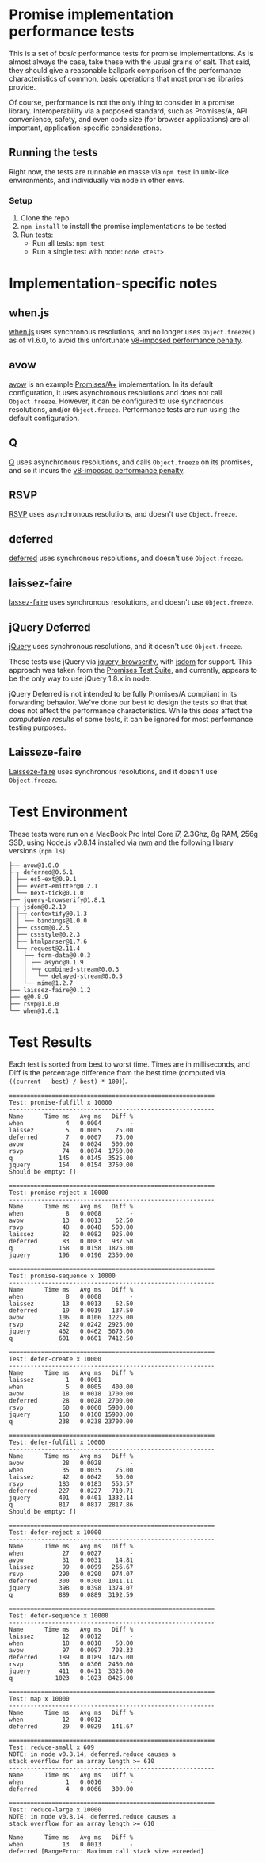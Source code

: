 # Promise implementation performance tests

This is a set of *basic* performance tests for promise implementations.  As is almost always the case, take these with the usual grains of salt.  That said, they should give a reasonable ballpark comparison of the performance characteristics of common, basic operations that most promise libraries provide.

Of course, performance is not the only thing to consider in a promise library.  Interoperability via a proposed standard, such as Promises/A, API convenience, safety, and even code size (for browser applications) are all important, application-specific considerations.

## Running the tests

Right now, the tests are runnable en masse via `npm test` in unix-like environments, and individually via node in other envs.

### Setup

1. Clone the repo
1. `npm install` to install the promise implementations to be tested
1. Run tests:
    * Run all tests: `npm test`
    * Run a single test with node: `node <test>`

# Implementation-specific notes

## when.js

[when.js](https://github.com/cujojs/when) uses synchronous resolutions, and no longer uses `Object.freeze()` as of v1.6.0, to avoid this unfortunate [v8-imposed performance penalty](http://stackoverflow.com/questions/8435080/any-performance-benefit-to-locking-down-javascript-objects).

## avow

[avow](https://github.com/briancavalier/avow) is an example [Promises/A+](http://promises-aplus.github.com/promises-spec/) implementation.  In its default configuration, it uses asynchronous resolutions and does not call `Object.freeze`.  However, it can be configured to use synchronous resolutions, and/or `Object.freeze`.  Performance tests are run using the default configuration.

## Q

[Q](https://github.com/kriskowal/q) uses asynchronous resolutions, and calls `Object.freeze` on its promises, and so it incurs the [v8-imposed performance penalty](http://stackoverflow.com/questions/8435080/any-performance-benefit-to-locking-down-javascript-objects).

## RSVP

[RSVP](https://github.com/tildeio/rsvp.js) uses asynchronous resolutions, and doesn't use `Object.freeze`.

## deferred

[deferred](https://github.com/medikoo/deferred) uses synchronous resolutions, and doesn't use `Object.freeze`.

## laissez-faire

[lassez-faire](https://github.com/jkroso/Laissez-faire) uses synchronous resolutions, and doesn't use `Object.freeze`.

## jQuery Deferred

[jQuery](http://jquery.com) uses synchronous resolutions, and it doesn't use `Object.freeze`.

These tests use jQuery via [jquery-browserify](https://github.com/jmars/jquery-browserify), with [jsdom](https://github.com/tmpvar/jsdom) for support.  This approach was taken from the [Promises Test Suite](https://github.com/domenic/promise-tests), and currently, appears to be the only way to use jQuery 1.8.x in node.

jQuery Deferred is not intended to be fully Promises/A compliant in its forwarding behavior.  We've done our best to design the tests so that that does not affect the performance characteristics.  While this *does* affect the *computation results* of some tests, it can be ignored for most performance testing purposes.

## Laisseze-faire

[Laisseze-faire](https://github.com/jkroso/Laissez-faire) uses synchronous resolutions, and it doesn't use `Object.freeze`.

# Test Environment

These tests were run on a MacBook Pro Intel Core i7, 2.3Ghz, 8g RAM, 256g SSD, using Node.js v0.8.14 installed via [nvm](https://github.com/creationix/nvm) and the following library versions (`npm ls`):

```text
├── avow@1.0.0
├─┬ deferred@0.6.1
│ ├── es5-ext@0.9.1
│ ├── event-emitter@0.2.1
│ └── next-tick@0.1.0
├── jquery-browserify@1.8.1
├─┬ jsdom@0.2.19
│ ├─┬ contextify@0.1.3
│ │ └── bindings@1.0.0
│ ├── cssom@0.2.5
│ ├── cssstyle@0.2.3
│ ├── htmlparser@1.7.6
│ └─┬ request@2.11.4
│   ├─┬ form-data@0.0.3
│   │ ├── async@0.1.9
│   │ └─┬ combined-stream@0.0.3
│   │   └── delayed-stream@0.0.5
│   └── mime@1.2.7
├── laissez-faire@0.1.2
├── q@0.8.9
├── rsvp@1.0.0
└── when@1.6.1
```

# Test Results

Each test is sorted from best to worst time. Times are in milliseconds, and Diff is the percentage difference from the best time (computed via `((current - best) / best) * 100)`).

```text
==========================================================
Test: promise-fulfill x 10000
----------------------------------------------------------
Name      Time ms   Avg ms   Diff %
when            4   0.0004        -
laissez         5   0.0005    25.00
deferred        7   0.0007    75.00
avow           24   0.0024   500.00
rsvp           74   0.0074  1750.00
q             145   0.0145  3525.00
jquery        154   0.0154  3750.00
Should be empty: []

==========================================================
Test: promise-reject x 10000
----------------------------------------------------------
Name      Time ms   Avg ms   Diff %
when            8   0.0008        -
avow           13   0.0013    62.50
rsvp           48   0.0048   500.00
laissez        82   0.0082   925.00
deferred       83   0.0083   937.50
q             158   0.0158  1875.00
jquery        196   0.0196  2350.00

==========================================================
Test: promise-sequence x 10000
----------------------------------------------------------
Name      Time ms   Avg ms   Diff %
when            8   0.0008        -
laissez        13   0.0013    62.50
deferred       19   0.0019   137.50
avow          106   0.0106  1225.00
rsvp          242   0.0242  2925.00
jquery        462   0.0462  5675.00
q             601   0.0601  7412.50

==========================================================
Test: defer-create x 10000
----------------------------------------------------------
Name      Time ms   Avg ms   Diff %
laissez         1   0.0001        -
when            5   0.0005   400.00
avow           18   0.0018  1700.00
deferred       28   0.0028  2700.00
rsvp           60   0.0060  5900.00
jquery        160   0.0160 15900.00
q             238   0.0238 23700.00

==========================================================
Test: defer-fulfill x 10000
----------------------------------------------------------
Name      Time ms   Avg ms   Diff %
avow           28   0.0028        -
when           35   0.0035    25.00
laissez        42   0.0042    50.00
rsvp          183   0.0183   553.57
deferred      227   0.0227   710.71
jquery        401   0.0401  1332.14
q             817   0.0817  2817.86
Should be empty: []

==========================================================
Test: defer-reject x 10000
----------------------------------------------------------
Name      Time ms   Avg ms   Diff %
when           27   0.0027        -
avow           31   0.0031    14.81
laissez        99   0.0099   266.67
rsvp          290   0.0290   974.07
deferred      300   0.0300  1011.11
jquery        398   0.0398  1374.07
q             889   0.0889  3192.59

==========================================================
Test: defer-sequence x 10000
----------------------------------------------------------
Name      Time ms   Avg ms   Diff %
laissez        12   0.0012        -
when           18   0.0018    50.00
avow           97   0.0097   708.33
deferred      189   0.0189  1475.00
rsvp          306   0.0306  2450.00
jquery        411   0.0411  3325.00
q            1023   0.1023  8425.00

==========================================================
Test: map x 10000
----------------------------------------------------------
Name      Time ms   Avg ms   Diff %
when           12   0.0012        -
deferred       29   0.0029   141.67

==========================================================
Test: reduce-small x 609
NOTE: in node v0.8.14, deferred.reduce causes a
stack overflow for an array length >= 610
----------------------------------------------------------
Name      Time ms   Avg ms   Diff %
when            1   0.0016        -
deferred        4   0.0066   300.00

==========================================================
Test: reduce-large x 10000
NOTE: in node v0.8.14, deferred.reduce causes a
stack overflow for an array length >= 610
----------------------------------------------------------
Name      Time ms   Avg ms   Diff %
when           13   0.0013        -
deferred [RangeError: Maximum call stack size exceeded]
```

